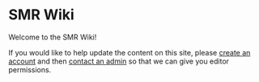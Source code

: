 <!-- TITLE: Home -->
<!-- SUBTITLE: A quick summary of Home -->

# SMR Wiki
Welcome to the SMR Wiki!

If you would like to help update the content on this site, please [create an account](login) and then [contact an admin](contact-us) so that we can give you editor permissions.